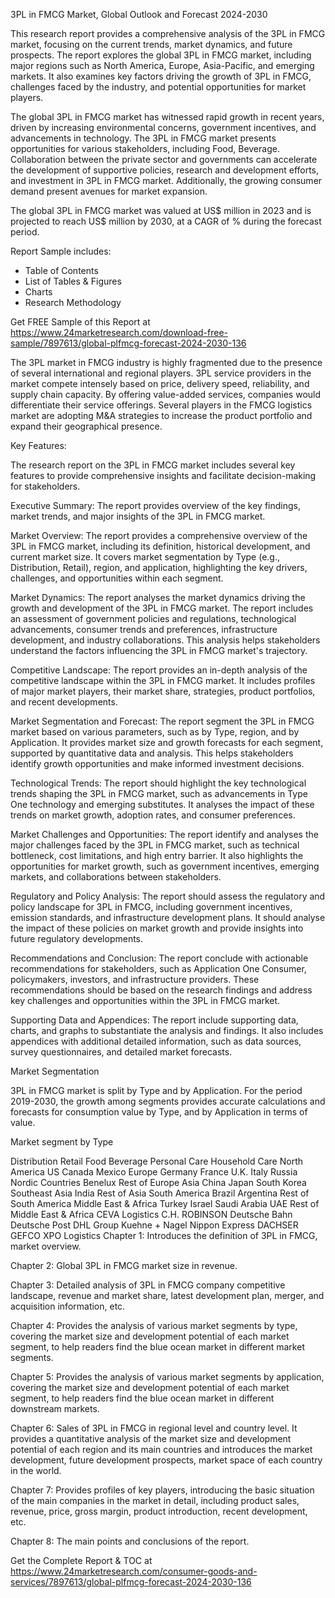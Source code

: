3PL in FMCG Market, Global Outlook and Forecast 2024-2030

This research report provides a comprehensive analysis of the 3PL in FMCG market, focusing on the current trends, market dynamics, and future prospects. The report explores the global 3PL in FMCG market, including major regions such as North America, Europe, Asia-Pacific, and emerging markets. It also examines key factors driving the growth of 3PL in FMCG, challenges faced by the industry, and potential opportunities for market players.

The global 3PL in FMCG market has witnessed rapid growth in recent years, driven by increasing environmental concerns, government incentives, and advancements in technology. The 3PL in FMCG market presents opportunities for various stakeholders, including Food, Beverage. Collaboration between the private sector and governments can accelerate the development of supportive policies, research and development efforts, and investment in 3PL in FMCG market. Additionally, the growing consumer demand present avenues for market expansion.

The global 3PL in FMCG market was valued at US$ million in 2023 and is projected to reach US$ million by 2030, at a CAGR of % during the forecast period.

Report Sample includes:
- Table of Contents
- List of Tables & Figures
- Charts
- Research Methodology

Get FREE Sample of this Report at https://www.24marketresearch.com/download-free-sample/7897613/global-plfmcg-forecast-2024-2030-136

The 3PL market in FMCG industry is highly fragmented due to the presence of several international and regional players. 3PL service providers in the market compete intensely based on price, delivery speed, reliability, and supply chain capacity. By offering value-added services, companies would differentiate their service offerings. Several players in the FMCG logistics market are adopting M&A strategies to increase the product portfolio and expand their geographical presence.

Key Features:

The research report on the 3PL in FMCG market includes several key features to provide comprehensive insights and facilitate decision-making for stakeholders.

Executive Summary: The report provides overview of the key findings, market trends, and major insights of the 3PL in FMCG market.

Market Overview: The report provides a comprehensive overview of the 3PL in FMCG market, including its definition, historical development, and current market size. It covers market segmentation by Type (e.g., Distribution, Retail), region, and application, highlighting the key drivers, challenges, and opportunities within each segment.

Market Dynamics: The report analyses the market dynamics driving the growth and development of the 3PL in FMCG market. The report includes an assessment of government policies and regulations, technological advancements, consumer trends and preferences, infrastructure development, and industry collaborations. This analysis helps stakeholders understand the factors influencing the 3PL in FMCG market's trajectory.

Competitive Landscape: The report provides an in-depth analysis of the competitive landscape within the 3PL in FMCG market. It includes profiles of major market players, their market share, strategies, product portfolios, and recent developments.

Market Segmentation and Forecast: The report segment the 3PL in FMCG market based on various parameters, such as by Type, region, and by Application. It provides market size and growth forecasts for each segment, supported by quantitative data and analysis. This helps stakeholders identify growth opportunities and make informed investment decisions.

Technological Trends: The report should highlight the key technological trends shaping the 3PL in FMCG market, such as advancements in Type One technology and emerging substitutes. It analyses the impact of these trends on market growth, adoption rates, and consumer preferences.

Market Challenges and Opportunities: The report identify and analyses the major challenges faced by the 3PL in FMCG market, such as technical bottleneck, cost limitations, and high entry barrier. It also highlights the opportunities for market growth, such as government incentives, emerging markets, and collaborations between stakeholders.

Regulatory and Policy Analysis: The report should assess the regulatory and policy landscape for 3PL in FMCG, including government incentives, emission standards, and infrastructure development plans. It should analyse the impact of these policies on market growth and provide insights into future regulatory developments.

Recommendations and Conclusion: The report conclude with actionable recommendations for stakeholders, such as Application One Consumer, policymakers, investors, and infrastructure providers. These recommendations should be based on the research findings and address key challenges and opportunities within the 3PL in FMCG market.

Supporting Data and Appendices: The report include supporting data, charts, and graphs to substantiate the analysis and findings. It also includes appendices with additional detailed information, such as data sources, survey questionnaires, and detailed market forecasts.

Market Segmentation

3PL in FMCG market is split by Type and by Application. For the period 2019-2030, the growth among segments provides accurate calculations and forecasts for consumption value by Type, and by Application in terms of value.

Market segment by Type

Distribution
Retail
Food
Beverage
Personal Care
Household Care
North America
US
Canada
Mexico
Europe
Germany
France
U.K.
Italy
Russia
Nordic Countries
Benelux
Rest of Europe
Asia
China
Japan
South Korea
Southeast Asia
India
Rest of Asia
South America
Brazil
Argentina
Rest of South America
Middle East & Africa
Turkey
Israel
Saudi Arabia
UAE
Rest of Middle East & Africa
CEVA Logistics
C.H. ROBINSON
Deutsche Bahn
Deutsche Post DHL Group
Kuehne + Nagel
Nippon Express
DACHSER
GEFCO
XPO Logistics
Chapter 1: Introduces the definition of 3PL in FMCG, market overview.

Chapter 2: Global 3PL in FMCG market size in revenue.

Chapter 3: Detailed analysis of 3PL in FMCG company competitive landscape, revenue and market share, latest development plan, merger, and acquisition information, etc.

Chapter 4: Provides the analysis of various market segments by type, covering the market size and development potential of each market segment, to help readers find the blue ocean market in different market segments.

Chapter 5: Provides the analysis of various market segments by application, covering the market size and development potential of each market segment, to help readers find the blue ocean market in different downstream markets.

Chapter 6: Sales of 3PL in FMCG in regional level and country level. It provides a quantitative analysis of the market size and development potential of each region and its main countries and introduces the market development, future development prospects, market space of each country in the world.

Chapter 7: Provides profiles of key players, introducing the basic situation of the main companies in the market in detail, including product sales, revenue, price, gross margin, product introduction, recent development, etc.

Chapter 8: The main points and conclusions of the report.

Get the Complete Report & TOC at https://www.24marketresearch.com/consumer-goods-and-services/7897613/global-plfmcg-forecast-2024-2030-136
